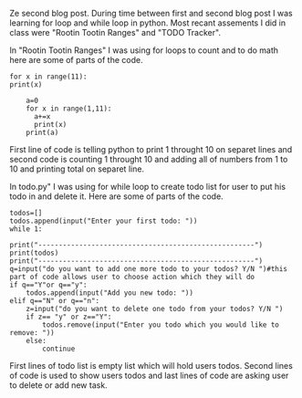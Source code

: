 Ze second blog post. During time between first and second blog post I was learning for loop and while loop in python. Most recant assements I did in class were "Rootin Tootin Ranges" and "TODO Tracker".

In "Rootin Tootin Ranges" I was using for loops to count and to do math here are some of parts of the code.

  
    for x in range(11):
    print(x)

~~~~~~~
    a=0
    for x in range(1,11): 
      a+=x
      print(x) 
    print(a)
~~~~~~~
First line of code is telling python to print 1 throught 10 on separet lines and second code is counting 1 throught 10 and adding all of numbers from 1 to 10 and printing total on separet line.

In todo.py" I was using for while loop to create todo list for user to put his todo in and delete it. Here are some of parts of the code.

    todos=[]
    todos.append(input("Enter your first todo: "))
    while 1:

    print("-----------------------------------------------------")
    print(todos)
    print("-----------------------------------------------------")
    q=input("do you want to add one more todo to your todos? Y/N ")#this part of code allows user to choose action which they will do 
    if q=="Y"or q=="y":
        todos.append(input("Add you new todo: "))
    elif q=="N" or q=="n":
        z=input("do you want to delete one todo from your todos? Y/N ")
        if z== "y" or z=="Y":
            todos.remove(input("Enter you todo which you would like to remove: "))
        else:
            continue
First lines of todo list is empty list which will hold users todos.  Second lines of code is used to show users todos and last lines of code are asking user to delete or add new task.

